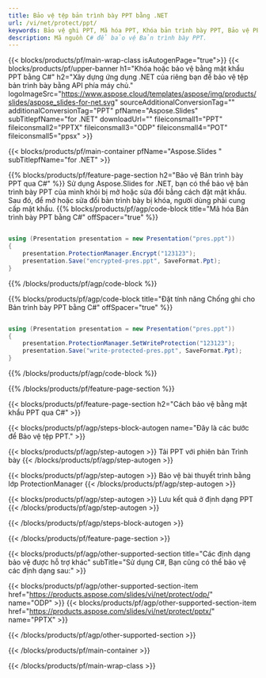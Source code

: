```yaml
---
title: Bảo vệ tệp bản trình bày PPT bằng .NET
url: /vi/net/protect/ppt/
keywords: Bảo vệ ghi PPT, Mã hóa PPT, Khóa bản trình bày PPT, Bảo vệ PPT
description: Mã nguồn C# để bảo vệ Bản trình bày PPT.
---
```


{{< blocks/products/pf/main-wrap-class isAutogenPage="true">}}
{{< blocks/products/pf/upper-banner h1="Khóa hoặc bảo vệ bằng mật khẩu PPT bằng C#" h2="Xây dựng ứng dụng .NET của riêng bạn để bảo vệ tệp bản trình bày bằng API phía máy chủ." logoImageSrc="https://www.aspose.cloud/templates/aspose/img/products/slides/aspose_slides-for-net.svg" sourceAdditionalConversionTag="" additionalConversionTag="PPT" pfName="Aspose.Slides" subTitlepfName="for .NET" downloadUrl="" fileiconsmall1="PPT" fileiconsmall2="PPTX" fileiconsmall3="ODP" fileiconsmall4="POT" fileiconsmall5="ppsx" >}}

{{< blocks/products/pf/main-container pfName="Aspose.Slides " subTitlepfName="for .NET" >}}

{{% blocks/products/pf/feature-page-section  h2="Bảo vệ Bản trình bày PPT qua C#" %}}
Sử dụng Aspose.Slides for .NET, bạn có thể bảo vệ bản trình bày PPT của mình khỏi bị mở hoặc sửa đổi bằng cách đặt mật khẩu. Sau đó, để mở hoặc sửa đổi bản trình bày bị khóa, người dùng phải cung cấp mật khẩu.
{{% blocks/products/pf/agp/code-block title="Mã hóa Bản trình bày PPT bằng C#" offSpacer="true" %}}

```cs

using (Presentation presentation = new Presentation("pres.ppt"))
{
    presentation.ProtectionManager.Encrypt("123123");
    presentation.Save("encrypted-pres.ppt", SaveFormat.Ppt);
}
```

{{% /blocks/products/pf/agp/code-block %}}

{{% blocks/products/pf/agp/code-block title="Đặt tính năng Chống ghi cho Bản trình bày PPT bằng C#" offSpacer="true" %}}

```cs

using (Presentation presentation = new Presentation("pres.ppt"))
{
    presentation.ProtectionManager.SetWriteProtection("123123");
    presentation.Save("write-protected-pres.ppt", SaveFormat.Ppt);
}
```

{{% /blocks/products/pf/agp/code-block %}}

{{% /blocks/products/pf/feature-page-section %}}

{{< blocks/products/pf/feature-page-section  h2="Cách bảo vệ bằng mật khẩu PPT qua C#" >}}

{{< blocks/products/pf/agp/steps-block-autogen name="Đây là các bước để Bảo vệ tệp PPT." >}}

{{< blocks/products/pf/agp/step-autogen >}}
Tải PPT với phiên bản Trình bày
{{< /blocks/products/pf/agp/step-autogen >}}

{{< blocks/products/pf/agp/step-autogen >}}
Bảo vệ bài thuyết trình bằng lớp ProtectionManager
{{< /blocks/products/pf/agp/step-autogen >}}

{{< blocks/products/pf/agp/step-autogen >}}
Lưu kết quả ở định dạng PPT
{{< /blocks/products/pf/agp/step-autogen >}}

{{< /blocks/products/pf/agp/steps-block-autogen >}}

{{< /blocks/products/pf/feature-page-section >}}

{{< blocks/products/pf/agp/other-supported-section title="Các định dạng bảo vệ được hỗ trợ khác" subTitle="Sử dụng C#, Bạn cũng có thể bảo vệ các định dạng sau:" >}}

{{< blocks/products/pf/agp/other-supported-section-item href="https://products.aspose.com/slides/vi/net/protect/odp/" name="ODP" >}}
{{< blocks/products/pf/agp/other-supported-section-item href="https://products.aspose.com/slides/vi/net/protect/pptx/" name="PPTX" >}}


{{< /blocks/products/pf/agp/other-supported-section >}}

{{< /blocks/products/pf/main-container >}}
    
{{< /blocks/products/pf/main-wrap-class >}}